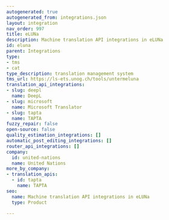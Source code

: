 ```yaml
---
autogenerated: true
autogenerated_from: integrations.json
layout: integration
nav_order: 997
title: eLUNa
description: Machine translation API integrations in eLUNa
id: eluna
parent: Integrations
type:
- tms
- cat
type_description: translation management system
tms_url: https://ls-ets.unog.ch/tools/untermeluna
translation_api_integrations:
- slug: deepl
  name: DeepL
- slug: microsoft
  name: Microsoft Translator
- slug: tapta
  name: TAPTA
fuzzy_repair: false
open-source: false
quality_estimation_integrations: []
automatic_post_editing_integrations: []
router_api_integrations: []
company:
  id: united-nations
  name: United Nations
more_by_company:
- translation_apis:
  - id: tapta
    name: TAPTA
seo:
  name: Machine translation API integrations in eLUNa
  type: Product

---
```


